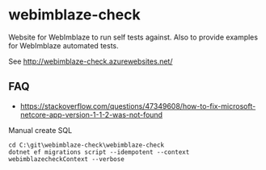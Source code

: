 # webimblaze-check
Website for WebImblaze to run self tests against. Also to provide examples for WebImblaze automated tests.

See http://webimblaze-check.azurewebsites.net/

## FAQ
- https://stackoverflow.com/questions/47349608/how-to-fix-microsoft-netcore-app-version-1-1-2-was-not-found

Manual create SQL
```
cd C:\git\webimblaze-check\webimblaze-check
dotnet ef migrations script --idempotent --context webimblazecheckContext --verbose
```